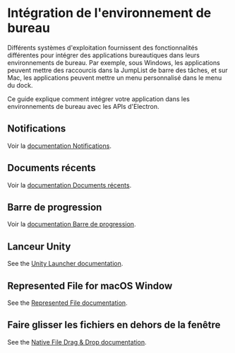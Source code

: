 # Intégration de l'environnement de bureau

Différents systèmes d'exploitation fournissent des fonctionnalités différentes pour intégrer des applications bureautiques dans leurs environnements de bureau. Par exemple, sous Windows, les applications peuvent mettre des raccourcis dans la JumpList de barre des tâches, et sur Mac, les applications peuvent mettre un menu personnalisé dans le menu du dock.

Ce guide explique comment intégrer votre application dans les environnements de bureau avec les APIs d'Electron.

## Notifications

Voir la [documentation Notifications](notifications.md).

## Documents récents

Voir la [documentation Documents récents](recent-documents.md).

## Barre de progression

Voir la [documentation Barre de progression](progress-bar.md).

## Lanceur Unity

See the [Unity Launcher documentation](https://help.ubuntu.com/community/UnityLaunchersAndDesktopFiles#Adding_shortcuts_to_a_launcher).

## Represented File for macOS Window

See the [Represented File documentation](represented-file.md).

## Faire glisser les fichiers en dehors de la fenêtre

See the [Native File Drag & Drop documentation](native-file-drag-drop.md).